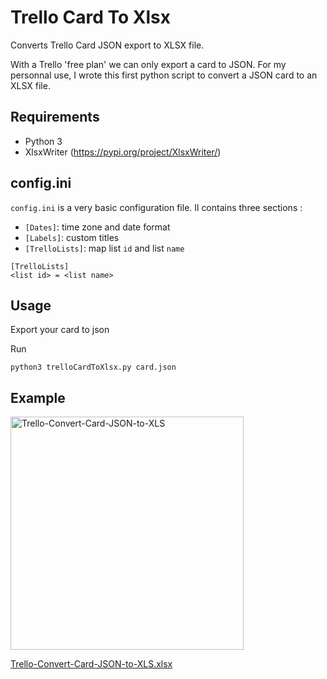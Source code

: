 # Trello Card To Xlsx

Converts Trello Card JSON export to XLSX file.

With a Trello 'free plan' we can only export a card to JSON.
For my personnal use, I wrote this first python script to convert a JSON card to an XLSX file.

## Requirements

- Python 3
- XlsxWriter (https://pypi.org/project/XlsxWriter/)

## config.ini

`config.ini` is a very basic configuration file. Il contains three sections :
- `[Dates]`: time zone and date format
- `[Labels]`: custom titles
- `[TrelloLists]`: map list `id` and list `name`

```
[TrelloLists]
<list id> = <list name>
```

## Usage

Export your card to json

Run
```
python3 trelloCardToXlsx.py card.json 
```

## Example

<img width="373" alt="Trello-Convert-Card-JSON-to-XLS" src="https://user-images.githubusercontent.com/37017213/197360018-465ee4ba-9e85-46af-9d87-ebaa178a1945.png">

[Trello-Convert-Card-JSON-to-XLS.xlsx](https://github.com/Ben0it-T/trello-card-to-xlsx/files/9857147/Trello-Convert-Card-JSON-to-XLS.xlsx)

